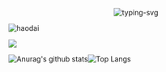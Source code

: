 <p align="center">
   <img src="https://readme-typing-svg.herokuapp.com?color=%2331F7A9&size=26&center=true&vCenter=true&width=600&lines=%E6%B5%A9%E5%91%86%E5%A4%A7%E5%B8%A5%E5%93%A5%EF%BD%9E" alt="typing-svg">
</p>

 ![haodai](https://komarev.com/ghpvc/?username=a596116)
 
 <a href="https://www.instagram.com/ima_0621/"><img src="https://img.shields.io/badge/instagram%20@teen_developer-DD2476?style=for-the-badge&logo=instagram&logoColor=white"/></a> 

![Anurag's github stats](https://github-readme-stats.vercel.app/api?username=a596116&show_icons=true&theme=vue-dark)![Top Langs](https://github-readme-stats.vercel.app/api/top-langs/?username=a596116&show_icons=true&layout=compact&theme=vue-dark)



